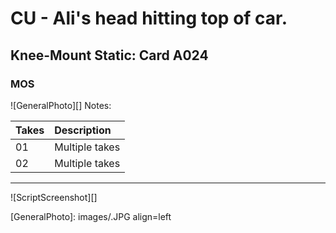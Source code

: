 # CU - Ali's head hitting top of car.

## Knee-Mount Static: Card A024

### MOS

![GeneralPhoto][]
Notes: 

| Takes | Description |
|:---|:----|
| 01 | Multiple takes |
| 02 | Multiple takes |

----

![ScriptScreenshot][]


[GeneralPhoto]:  images/.JPG align=left
